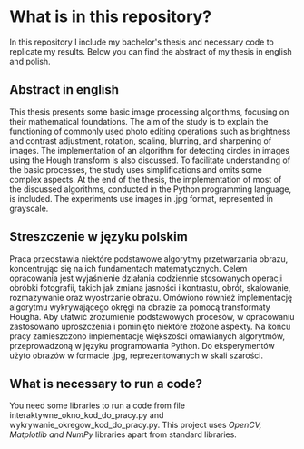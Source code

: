 # What is in this repository?
In this repository I include my bachelor's thesis and necessary code to replicate my results. Below you can find the abstract of my thesis in english and polish.

## Abstract in english
This thesis presents some basic image processing algorithms, focusing on their mathematical foundations. The aim of the study is to explain the functioning of commonly used photo editing operations such as brightness and contrast adjustment, rotation, scaling, blurring, and sharpening of images. The implementation of an algorithm for detecting circles in images using the Hough transform is also discussed. To facilitate understanding of the basic processes, the study uses simplifications and omits some complex aspects. At the end of the thesis, the implementation of most of the discussed algorithms, conducted in the Python programming language, is included. The experiments use images in .jpg format, represented in grayscale.

## Streszczenie w języku polskim
Praca przedstawia niektóre podstawowe algorytmy przetwarzania obrazu, koncentrując się na ich fundamentach matematycznych. Celem opracowania jest wyjaśnienie działania codziennie stosowanych operacji obróbki fotografii, takich jak zmiana jasności i kontrastu, obrót, skalowanie, rozmazywanie oraz wyostrzanie obrazu. Omówiono również implementację algorytmu wykrywającego okręgi na obrazie za pomocą transformaty Hougha. Aby ułatwić zrozumienie podstawowych procesów, w opracowaniu zastosowano uproszczenia i pominięto niektóre złożone aspekty. Na końcu pracy zamieszczono implementację większości omawianych algorytmów, przeprowadzoną w języku programowania Python. Do eksperymentów użyto obrazów w formacie .jpg, reprezentowanych w skali szarości.

## What is necessary to run a code?
You need some libraries to run a code from file interaktywne_okno_kod_do_pracy.py and wykrywanie_okregow_kod_do_pracy.py. This project uses *OpenCV, Matplotlib and NumPy* libraries apart from standard libraries.  
